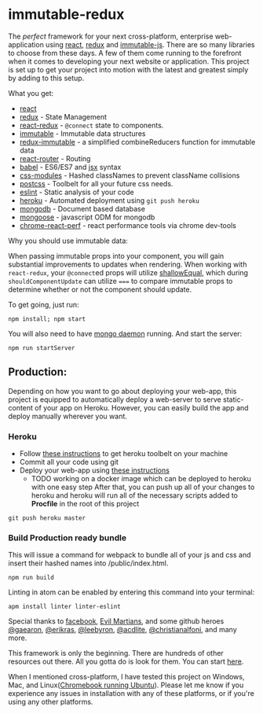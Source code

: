 # immutable-redux
The *perfect* framework for your next cross-platform, enterprise web-application using [react](https://facebook.github.io/react/), [redux](http://redux.js.org/) and [immutable-js](https://facebook.github.io/immutable-js/).
There are so many libraries to choose from these days. A few of them come running to the forefront when it comes to developing your next website or application.
This project is set up to get your project into motion with the latest and greatest simply by adding to this setup.  

What you get:
* [react](https://facebook.github.io/react/)
* [redux](http://redux.js.org/) - State Management
* [react-redux](https://github.com/reactjs/react-redux) - `@connect` state to components.
* [immutable](https://facebook.github.io/immutable-js/) - Immutable data structures
* [redux-immutable](https://www.google.com/url?sa=t&rct=j&q=&esrc=s&source=web&cd=1&cad=rja&uact=8&ved=0ahUKEwiz2PX70YPNAhVI92MKHSfNACgQFggdMAA&url=https%3A%2F%2Fgithub.com%2Fgajus%2Fredux-immutable&usg=AFQjCNF59FoUzr3OTGQL0mOP_k3ow8Ccyg) - a simplified combineReducers function for immutable data
* [react-router](https://github.com/reactjs/react-router) - Routing
* [babel](https://babeljs.io/) - ES6/ES7 and [jsx](https://facebook.github.io/react/docs/jsx-in-depth.html) syntax
* [css-modules](https://github.com/css-modules/css-modules) - Hashed classNames to prevent className collisions
* [postcss](https://github.com/postcss/postcss) - Toolbelt for all your future css needs.
* [eslint](http://eslint.org/) - Static analysis of your code
* [heroku](https://devcenter.heroku.com/) - Automated deployment using `git push heroku`
* [mongodb](https://docs.mongodb.com/) - Document based database
* [mongoose](http://mongoosejs.com/index.html) - javascript ODM for mongodb
* [chrome-react-perf](https://github.com/crysislinux/chrome-react-perf) - react performance tools via chrome dev-tools

Why you should use immutable data:

When passing immutable props into your component, you will gain substantial improvements to updates when rendering. When working with `react-redux`, your `@connect`ed props will utilize [shallowEqual](https://github.com/reactjs/react-redux/blob/master/src/utils/shallowEqual.js), which during `shouldComponentUpdate` can utilize `===` to compare immutable props to determine whether or not the component should update.

To get going, just run:
```
npm install; npm start
```
You will also need to have [mongo daemon](https://docs.mongodb.com/manual/installation/) running.
And start the server:
```
npm run startServer
```
## Production:
Depending on how you want to go about deploying your web-app, this project is equipped to automatically deploy a web-server to serve static-content of your app on Heroku. However, you can easily build the app and deploy manually wherever you want.

### Heroku
* Follow [these instructions](https://devcenter.heroku.com/articles/getting-started-with-nodejs#set-up) to get heroku toolbelt on your machine
* Commit all your code using git
* Deploy your web-app using [these instructions](https://devcenter.heroku.com/articles/getting-started-with-nodejs#deploy-the-app)
  - TODO working on a docker image which can be deployed to heroku with one easy step
After that, you can push up all of your changes to heroku and heroku will run all of the necessary scripts added to **Procfile** in the root of this project
```
git push heroku master
```
### Build Production ready bundle
This will issue a command for webpack to bundle all of your js and css and insert their hashed names into /public/index.html.
```
npm run build
```

Linting in atom can be enabled by entering this command into your terminal:
```
apm install linter linter-eslint
```

Special thanks to [facebook](https://github.com/facebook), [Evil Martians](https://evilmartians.com/?utm_source=postcss), and some github heroes [@gaearon](https://github.com/gaearon), [@erikras](https://github.com/erikras), [@leebyron](https://github.com/leebyron), [@acdlite](https://github.com/acdlite), [@christianalfoni](https://github.com/christianalfoni), and many more.

This framework is only the beginning. There are hundreds of other resources out there.  All you gotta do is look for them. You can start [here](https://github.com/reactjs).

When I mentioned cross-platform, I have tested this project on Windows, Mac, and Linux([Chromebook running Ubuntu](https://github.com/kinseyost/chromebook-dev)). Please let me know if you experience any issues in installation with any of these platforms, or if you're using any other platforms.
